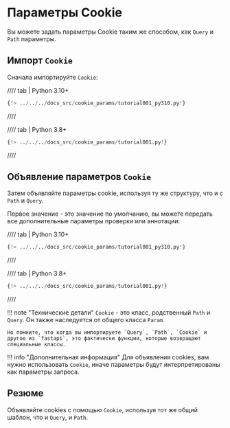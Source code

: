 # Параметры Cookie

Вы можете задать параметры Cookie таким же способом, как `Query` и `Path` параметры.

## Импорт `Cookie`

Сначала импортируйте `Cookie`:

//// tab | Python 3.10+

```Python hl_lines="1"
{!> ../../../docs_src/cookie_params/tutorial001_py310.py!}
```

////

//// tab | Python 3.8+

```Python hl_lines="3"
{!> ../../../docs_src/cookie_params/tutorial001.py!}
```

////

## Объявление параметров `Cookie`

Затем объявляйте параметры cookie, используя ту же структуру, что и с `Path` и `Query`.

Первое значение - это значение по умолчанию, вы можете передать все дополнительные параметры проверки или аннотации:

//// tab | Python 3.10+

```Python hl_lines="7"
{!> ../../../docs_src/cookie_params/tutorial001_py310.py!}
```

////

//// tab | Python 3.8+

```Python hl_lines="9"
{!> ../../../docs_src/cookie_params/tutorial001.py!}
```

////

!!! note "Технические детали"
    `Cookie` - это класс, родственный `Path` и `Query`. Он также наследуется от общего класса `Param`.

    Но помните, что когда вы импортируете `Query`, `Path`, `Cookie` и другое из `fastapi`, это фактически функции, которые возвращают специальные классы.

!!! info "Дополнительная информация"
    Для объявления cookies, вам нужно использовать `Cookie`, иначе параметры будут интерпретированы как параметры запроса.

## Резюме

Объявляйте cookies с помощью `Cookie`, используя тот же общий шаблон, что и `Query`, и `Path`.
